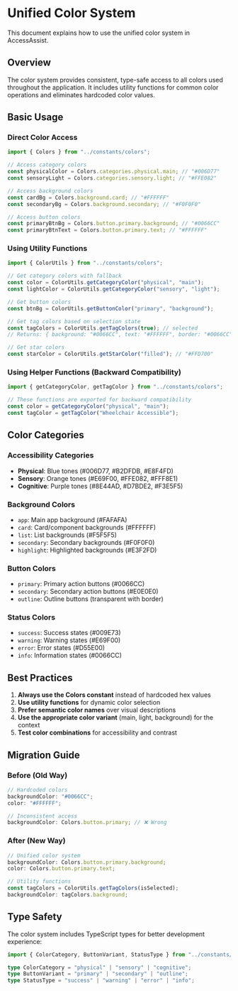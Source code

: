 # Unified Color System

This document explains how to use the unified color system in AccessAssist.

## Overview

The color system provides consistent, type-safe access to all colors used throughout the application. It includes utility functions for common color operations and eliminates hardcoded color values.

## Basic Usage

### Direct Color Access

```typescript
import { Colors } from "../constants/colors";

// Access category colors
const physicalColor = Colors.categories.physical.main; // "#006D77"
const sensoryLight = Colors.categories.sensory.light; // "#FFE082"

// Access background colors
const cardBg = Colors.background.card; // "#FFFFFF"
const secondaryBg = Colors.background.secondary; // "#F0F0F0"

// Access button colors
const primaryBtnBg = Colors.button.primary.background; // "#0066CC"
const primaryBtnText = Colors.button.primary.text; // "#FFFFFF"
```

### Using Utility Functions

```typescript
import { ColorUtils } from "../constants/colors";

// Get category colors with fallback
const color = ColorUtils.getCategoryColor("physical", "main");
const lightColor = ColorUtils.getCategoryColor("sensory", "light");

// Get button colors
const btnBg = ColorUtils.getButtonColor("primary", "background");

// Get tag colors based on selection state
const tagColors = ColorUtils.getTagColors(true); // selected
// Returns: { background: "#0066CC", text: "#FFFFFF", border: "#0066CC" }

// Get star colors
const starColor = ColorUtils.getStarColor("filled"); // "#FFD700"
```

### Using Helper Functions (Backward Compatibility)

```typescript
import { getCategoryColor, getTagColor } from "../constants/colors";

// These functions are exported for backward compatibility
const color = getCategoryColor("physical", "main");
const tagColor = getTagColor("Wheelchair Accessible");
```

## Color Categories

### Accessibility Categories

- **Physical**: Blue tones (#006D77, #B2DFDB, #E8F4FD)
- **Sensory**: Orange tones (#E69F00, #FFE082, #FFF8E1)
- **Cognitive**: Purple tones (#8E44AD, #D7BDE2, #F3E5F5)

### Background Colors

- `app`: Main app background (#FAFAFA)
- `card`: Card/component backgrounds (#FFFFFF)
- `list`: List backgrounds (#F5F5F5)
- `secondary`: Secondary backgrounds (#F0F0F0)
- `highlight`: Highlighted backgrounds (#E3F2FD)

### Button Colors

- `primary`: Primary action buttons (#0066CC)
- `secondary`: Secondary action buttons (#E0E0E0)
- `outline`: Outline buttons (transparent with border)

### Status Colors

- `success`: Success states (#009E73)
- `warning`: Warning states (#E69F00)
- `error`: Error states (#D55E00)
- `info`: Information states (#0066CC)

## Best Practices

1. **Always use the Colors constant** instead of hardcoded hex values
2. **Use utility functions** for dynamic color selection
3. **Prefer semantic color names** over visual descriptions
4. **Use the appropriate color variant** (main, light, background) for the context
5. **Test color combinations** for accessibility and contrast

## Migration Guide

### Before (Old Way)

```typescript
// Hardcoded colors
backgroundColor: "#0066CC";
color: "#FFFFFF";

// Inconsistent access
backgroundColor: Colors.button.primary; // ❌ Wrong
```

### After (New Way)

```typescript
// Unified color system
backgroundColor: Colors.button.primary.background;
color: Colors.button.primary.text;

// Utility functions
const tagColors = ColorUtils.getTagColors(isSelected);
backgroundColor: tagColors.background;
```

## Type Safety

The color system includes TypeScript types for better development experience:

```typescript
import { ColorCategory, ButtonVariant, StatusType } from "../constants/colors";

type ColorCategory = "physical" | "sensory" | "cognitive";
type ButtonVariant = "primary" | "secondary" | "outline";
type StatusType = "success" | "warning" | "error" | "info";
```
